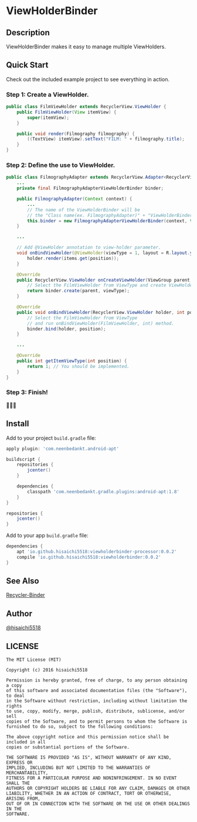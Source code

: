 # ViewHolderBinder

## Description

ViewHolderBinder makes it easy to manage multiple ViewHolders.

## Quick Start

Check out the included example project to see everything in action.

### Step 1: Create a ViewHolder.

```java
public class FilmViewHolder extends RecyclerView.ViewHolder {
    public FilmViewHolder(View itemView) {
        super(itemView);
    }

    public void render(Filmography filmography) {
        ((TextView) itemView).setText("FILM: " + filmography.title);
    }
}
```

### Step 2: Define the use to ViewHolder.

```java
public class FilmographyAdapter extends RecyclerView.Adapter<RecyclerView.ViewHolder> {
    ...
    private final FilmographyAdapterViewHolderBinder binder;

    public FilmographyAdapter(Context context) {
        ...
        // The name of the ViewHolderBinder will be
        // the "Class name(ex. FilmographyAdapter)" + "ViewHolderBinder".
        this.binder = new FilmographyAdapterViewHolderBinder(context, this);
    }

    ...

    // Add @ViewHolder annotation to view-holder parameter.
    void onBindViewHolder(@ViewHolder(viewType = 1, layout = R.layout.your_layout) FilmViewHolder holder, int position) {
        holder.render(items.get(position));
    }

    @Override
    public RecyclerView.ViewHolder onCreateViewHolder(ViewGroup parent, int viewType) {
        // Select the FilmViewHolder from ViewType and create ViewHolder instance.
        return binder.create(parent, viewType);
    }

    @Override
    public void onBindViewHolder(RecyclerView.ViewHolder holder, int position) {
        // Select the FilmViewHolder from ViewType
        // and run onBindViewHolder(FilmViewHolder, int) method.
        binder.bind(holder, position);
    }

    ...

    @Override
    public int getItemViewType(int position) {
        return 1; // You should be implemented.
    }
}
```

### Step 3: Finish!

:tada::tada::tada:

## Install

Add to your project `build.gradle` file:

```groovy
apply plugin: 'com.neenbedankt.android-apt'

buildscript {
    repositories {
        jcenter()
    }

    dependencies {
        classpath 'com.neenbedankt.gradle.plugins:android-apt:1.8'
    }
}

repositories {
    jcenter()
}
```

Add to your app `build.gradle` file:

```groovy
dependencies {
    apt 'io.github.hisaichi5518:viewholderbinder-processor:0.0.2'
    compile 'io.github.hisaichi5518:viewholderbinder:0.0.2'
}
```

## See Also

[Recycler-Binder](https://github.com/satorufujiwara/recyclerview-binder)

## Author

[@hisaichi5518](https://twitter.com/hisaichi5518)

## LICENSE

```
The MIT License (MIT)

Copyright (c) 2016 hisaichi5518

Permission is hereby granted, free of charge, to any person obtaining a copy
of this software and associated documentation files (the "Software"), to deal
in the Software without restriction, including without limitation the rights
to use, copy, modify, merge, publish, distribute, sublicense, and/or sell
copies of the Software, and to permit persons to whom the Software is
furnished to do so, subject to the following conditions:

The above copyright notice and this permission notice shall be included in all
copies or substantial portions of the Software.

THE SOFTWARE IS PROVIDED "AS IS", WITHOUT WARRANTY OF ANY KIND, EXPRESS OR
IMPLIED, INCLUDING BUT NOT LIMITED TO THE WARRANTIES OF MERCHANTABILITY,
FITNESS FOR A PARTICULAR PURPOSE AND NONINFRINGEMENT. IN NO EVENT SHALL THE
AUTHORS OR COPYRIGHT HOLDERS BE LIABLE FOR ANY CLAIM, DAMAGES OR OTHER
LIABILITY, WHETHER IN AN ACTION OF CONTRACT, TORT OR OTHERWISE, ARISING FROM,
OUT OF OR IN CONNECTION WITH THE SOFTWARE OR THE USE OR OTHER DEALINGS IN THE
SOFTWARE.
```
